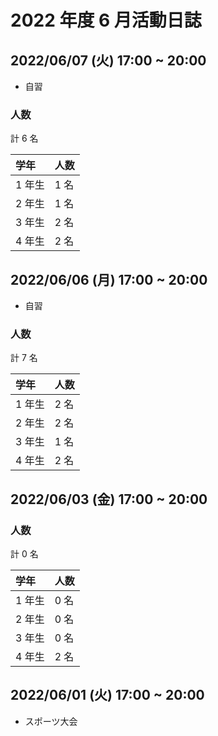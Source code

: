 # 2022 年度 6 月活動日誌

## 2022/06/07 (火) 17:00 ~ 20:00

- 自習

### 人数

計 6 名

| 学年   | 人数 |
| :----- | :--- |
| 1 年生 | 1 名 |
| 2 年生 | 1 名 |
| 3 年生 | 2 名 |
| 4 年生 | 2 名 |

## 2022/06/06 (月) 17:00 ~ 20:00

- 自習

### 人数

計 7 名

| 学年   | 人数 |
| :----- | :--- |
| 1 年生 | 2 名 |
| 2 年生 | 2 名 |
| 3 年生 | 1 名 |
| 4 年生 | 2 名 |

## 2022/06/03 (金) 17:00 ~ 20:00

### 人数

計 0 名

| 学年   | 人数 |
| :----- | :--- |
| 1 年生 | 0 名 |
| 2 年生 | 0 名 |
| 3 年生 | 0 名 |
| 4 年生 | 2 名 |

## 2022/06/01 (火) 17:00 ~ 20:00

- スポーツ大会